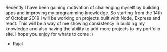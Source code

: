 Recently I have been gaining motivation of challenging myself by building apps and improving my programming knowledge. So starting from the 14th of October 2019 I will be working on projects built with Node, Express and react. This will be a way of me showing consistency in building my knowledge and also having the ability to add more projects to my portfolio site. I hope you enjoy for whats to come :) 

- Rajal